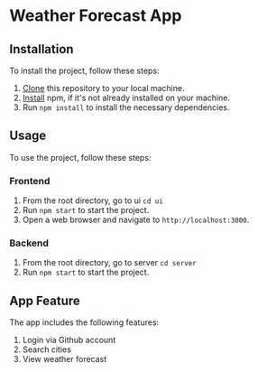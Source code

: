 
# Weather Forecast App


## Installation

To install the project, follow these steps:

1.  [Clone](https://github.com/rean-neil/weather-forecast-app) this repository to your local machine.
2.  [Install](https://www.npmjs.com/get-npm) npm, if it's not already installed on your machine.
3.  Run `npm install` to install the necessary dependencies.

## Usage

To use the project, follow these steps:

### Frontend
1.  From the root directory, go to ui `cd ui` 
2.  Run `npm start` to start the project.
3.  Open a web browser and navigate to `http://localhost:3000`.

### Backend
1.  From the root directory, go to server `cd server`
2.  Run `npm start` to start the project.

## App Feature

The app includes the following features:

 1. Login via Github account
 2. Search cities
 3. View weather forecast